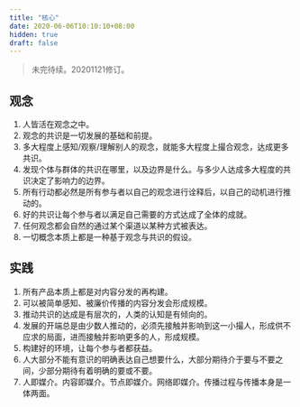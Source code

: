 ```yaml
---
title: "核心"
date: 2020-06-06T10:10:10+08:00
hidden: true
draft: false
---
```

> 未完待续。20201121修订。

## 观念

1. 人皆活在观念之中。
2. 观念的共识是一切发展的基础和前提。
3. 多大程度上感知/观察/理解别人的观念，就能多大程度上撮合观念，达成更多共识。
4. 发现个体与群体的共识在哪里，以及边界是什么。与多少人达成多大程度的共识决定了影响力的边界。
5. 所有行动都必然是所有参与者以自己的观念进行诠释后，以自己的动机进行推动的。
6. 好的共识让每个参与者以满足自己需要的方式达成了全体的成就。
7. 任何观念都会自然的通过某个渠道以某种方式被表达。
8. 一切概念本质上都是一种基于观念与共识的假设。

## 实践

1. 所有产品本质上都是对内容分发的再构建。
2. 可以被简单感知、被廉价传播的内容分发会形成规模。
3. 推动共识的达成是有层次的，人类的认知是有倾向的。
4. 发展的开端总是由少数人推动的，必须先接触并影响到这一小撮人，形成供不应求的局面，进而接触并影响更多的人，形成规模。
5. 构建好的环境，让每个参与者都获益。
6. 人大部分不能有意识的明确表达自己想要什么，大部分期待介于要与不要之间，少部分期待有着明确的要或不要。
7. 人即媒介。内容即媒介。节点即媒介。网络即媒介。传播过程与传播本身是一体两面。